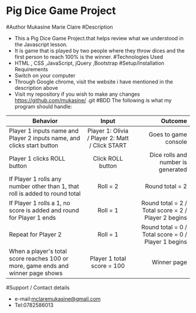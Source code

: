# Pig Dice Game Project
#Author
Mukasine Marie Claire
#Description
* This a Pig Dice Game Project.that helps review what we understood in the Javascript lesson.
* It is game that is played by two people where they throw dices and the first person to reach 100% is the winner. 
#Technologies Used
* HTML , CSS ,JavaScript, jQuery ,Bootstrap
#Setup/Installation Requirements
* Switch on your computer
* Through Google chrome, visit the website i have mentioned in the description above
* Visit my repository if you wish to make any changes https://github.com/mukasine/   .git
#BDD
The following is what my program should handle:


| Behavior        | Input           | Outcome  |
| ------------- |:-------------:| -----:|
| Player 1 inputs name and Player 2 inputs name, and clicks start button | Player 1: Olivia / Player 2: Matt / Click START | Goes to game console |
| Player 1 clicks ROLL button | Click ROLL button | Dice rolls and number is generated
| If Player 1 rolls any number other than 1, that roll is added to round total | Roll = 2 | Round total = 2 |
| If Player 1 rolls a 1, no score is added and round for Player 1 ends | Roll = 1 | Round total = 2 / Total score = 2 / Player 2 begins |
| Repeat for Player 2 | Roll = 1 | Round total = 0 / Total score = 0 / Player 1 begins |
| When a player's total score reaches 100 or more, game ends and winner page shows | Player 1 total score = 100 | Winner page |
#Support / Contact details
* e-mail:mclaremukasine@gmail.com
* Tel:0782586013
